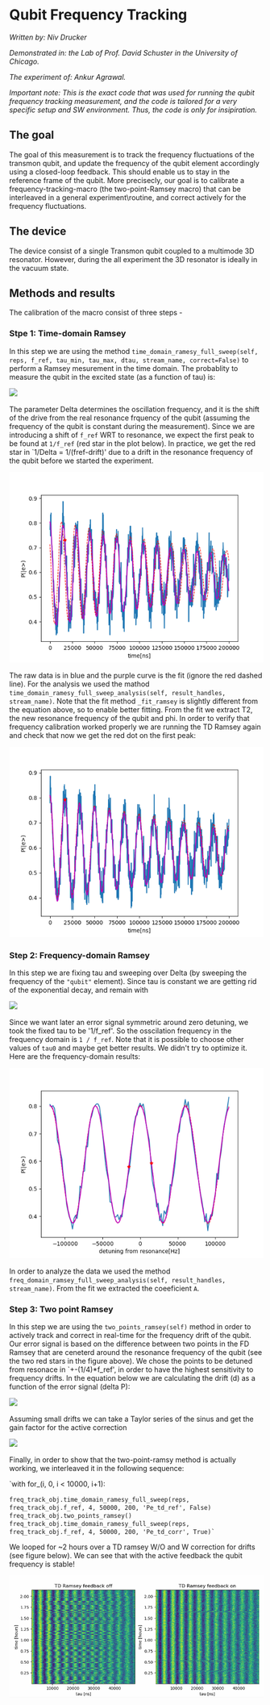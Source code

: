 # Qubit Frequency Tracking

_Written by: Niv Drucker_

_Demonstrated in: the Lab of Prof. David Schuster in the University of Chicago._

_The experiment of: Ankur Agrawal._

_Important note: This is the exact code that was used for running the qubit frequency tracking measurement, and the code is tailored for a very specific setup and SW environment. Thus, the code is only for insipiration._

## The goal
The goal of this measurement is to track the frequency fluctuations of the transmon qubit, and update the frequency of the qubit element accordingly using a closed-loop feedback. This should enable us to stay in the reference frame of the qubit. More precisecly, our goal is to calibrate a frequency-tracking-macro (the two-point-Ramsey macro) that can be interleaved in a general experiment\routine, and correct actively for the frequency fluctuations.
 
## The device
The device consist of a single Transmon qubit coupled to a multimode 3D resonator. However, during the all experiment the 3D resonator is ideally in the vacuum state.


## Methods and results

The calibration of the macro consist of three steps -

### Stpe 1: Time-domain Ramsey

In this step we are using the method `time_domain_ramesy_full_sweep(self, reps, f_ref, tau_min, tau_max, dtau, stream_name, correct=False)` to perform a Ramsey mesurement in the time domain. The probablity to measure the qubit in the excited state (as a function of tau) is:

<img src="https://latex.codecogs.com/svg.image?\mathcal{P}(e)\sim&space;\exp\left(-\frac{\tau}{T_{2}}\right)\left(\frac{1&plus;\cos\text{(2\ensuremath{\pi}\ensuremath{\Delta}\ensuremath{\tau}&plus;\ensuremath{\phi})}}{2}\right)&space;" />

The parameter Delta determines the oscillation frequency, and it is the shift of the drive from the real resonance frquency of the qubit (assuming the frequency of the qubit is constant during the measurement). Since we are introducing a shift of `f_ref` WRT to resonance, we expect the first peak to be found at `1/f_ref` (red star in the plot below). In practice, we get the red star in `1/Delta = 1/(fref-drift)' due to a drift in the resonance frequency of the qubit before we started the experiment.


![td_ramsey0](td_ramsey0.png)

The raw data is in blue and the purple curve is the fit (ignore the red dashed line). For the analysis we used the mathod `time_domain_ramesy_full_sweep_analysis(self, result_handles, stream_name)`.
Note that the fit method `_fit_ramsey` is slightly different from the equation above, so to enable better fitting. 
From the fit we extract T2, the new resonance frequency of the qubit and phi.
In order to verify that frequency calibration worked properly we are running the TD Ramsey again and check that now we get the red dot on the first peak:

![td_ramsey_corrected.png](td_ramsey_corrected.png)


### Step 2: Frequency-domain Ramsey

In this step we are fixing tau and sweeping over Delta (by sweeping the frequency of the `"qubit"` element). Since tau is constant we are getting rid of the exponential decay, and remain with 

<img src="https://latex.codecogs.com/svg.image?\mathcal{P}(e)\sim&space;A\left(1&plus;\cos\text{(2\ensuremath{\pi}\ensuremath{\frac{1}{f_{ref}}}\ensuremath{\Delta}&plus;\ensuremath{\phi})}\right)" />

Since we want later an error signal symmetric around zero detuning, we took the fixed tau to be '1/f_ref'. So the osscilation frequency in the frequency domain is `1 / f_ref`. Note that it is possible to choose other values of `tau0` and maybe get better results. We didn't try to optimize it. Here are the frequency-domain results:

![fd_ramsey.png](fd_ramsey.png)

In order to analyze the data we used the method `freq_domain_ramsey_full_sweep_analysis(self, result_handles, stream_name)`. From the fit we extracted the coeeficient `A`.
 
### Step 3: Two point Ramsey

In this step we are using the `two_points_ramsey(self)` method in order to actively track and correct in real-time for the frequency drift of the qubit. Our error signal is based on the difference between two points in the FD Ramsey that are ceneterd around the resonance frequency of the qubit (see the two red stars in the figure above). We chose the points to be detuned from resonace in `+-(1/4)*f_ref', in order to have the highest sensitivity to frequency drifts. In the equation below we are calculating the drift (d) as a function of the error signal (delta P):

<img src="https://latex.codecogs.com/svg.image?\mathcal{P}_{e}(&plus;\delta&plus;drift)-\mathcal{P}_{e}(-\delta&plus;drift)=-A\sin\left(\underbrace{2\ensuremath{\pi}\ensuremath{\frac{\delta}{f_{ref}}}}_{\pi/2}\right)\sin\left(2\ensuremath{\pi}\ensuremath{\frac{drift}{f_{ref}}}\right)" />

Assuming small drifts we can take a Taylor series of the sinus and get the gain factor for the active correction

<img src="https://latex.codecogs.com/svg.image?d=\Delta&space;P/2\pi&space;A\tau_{0}" />

Finally, in order to show that the two-point-ramsy method is actually working, we interleaved it in the following sequence:

`with for_(i, 0, i < 10000, i+1):

    freq_track_obj.time_domain_ramesy_full_sweep(reps, freq_track_obj.f_ref, 4, 50000, 200, 'Pe_td_ref', False)
    freq_track_obj.two_points_ramsey()
    freq_track_obj.time_domain_ramesy_full_sweep(reps, freq_track_obj.f_ref, 4, 50000, 200, 'Pe_td_corr', True)`

We looped for ~2 hours over a TD ramsey W/O and W correction for drifts (see figure below). We can see that with the active feedback the qubit frequency is stable! 

![active_frequency_tracking.PNG](active_frequency_tracking.PNG)

